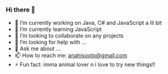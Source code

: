 ### Hi there 👋


- 🔭 I’m currently working on Java, C# and JavaScript a lil bit
- 🌱 I’m currently learning JavaScript
- 👯 I’m looking to collaborate on any projects
- 🤔 I’m looking for help with ...
- 💬 Ask me about ...
- 📫 How to reach me: anahisooto@gmail.com
- ⚡ Fun fact: imma animal lover n i love to try new things!!
